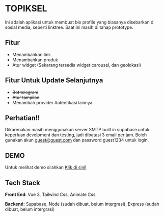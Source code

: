 
# TOPIKSEL

Ini adalah aplikasi untuk membuat bio profile yang biasanya disebarkan di sosial media, seperti linktree. Saat ini masih di tahap prototype.


## Fitur

- Menambahkan link
- Menambahkan produk
- Atur widget (Sekarang tersedia widget carousel, dan geolokasi)

## Fitur Untuk Update Selanjutnya

- ~~Bot telegram~~
- ~~Atur tampilan~~
- Menambah provider Autentikasi lainnya

## Perhatian!!

Dikarenakan masih menggunakan server SMTP built in supabase untuk keperluan develpment dan testing, jadi dibatasi 3 email per jam. Boleh gunakan akun guest@guest.com dan password guest1234 untuk login.

## DEMO

Untuk melihat demo silahkan [Klik di sini!](https://koneksi-edu.pages.dev/)

## Tech Stack

**Front End:** Vue 3, Tailwind Css, Animate Css

**Backend:** Supabase, Node (sudah dibuat, belum intergrasi), Express (sudah dibuat, belum intergrasi)